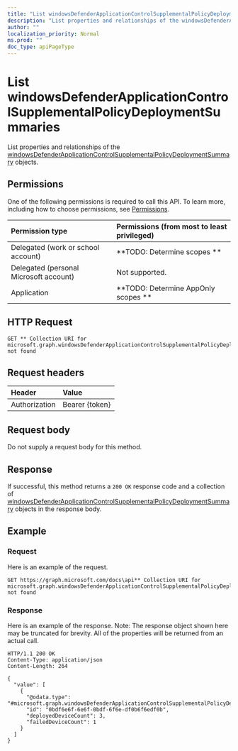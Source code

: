 ```yaml
---
title: "List windowsDefenderApplicationControlSupplementalPolicyDeploymentSummaries"
description: "List properties and relationships of the windowsDefenderApplicationControlSupplementalPolicyDeploymentSummary objects."
author: ""
localization_priority: Normal
ms.prod: ""
doc_type: apiPageType
---
```


# List windowsDefenderApplicationControlSupplementalPolicyDeploymentSummaries

List properties and relationships of the [windowsDefenderApplicationControlSupplementalPolicyDeploymentSummary](../resources/windowsdefenderapplicationcontrolsupplementalpolicydeploymentsummary.md) objects.

## Permissions
One of the following permissions is required to call this API. To learn more, including how to choose permissions, see [Permissions](/concepts/permissions-reference.md).

|Permission type|Permissions (from most to least privileged)|
|:---|:---|
|Delegated (work or school account)|**TODO: Determine scopes **|
|Delegated (personal Microsoft account)|Not supported.|
|Application|**TODO: Determine AppOnly scopes **|

## HTTP Request
<!-- {
  "blockType": "ignored"
}
-->
``` http
GET ** Collection URI for microsoft.graph.windowsDefenderApplicationControlSupplementalPolicyDeploymentSummary not found
```

## Request headers
|Header|Value|
|:---|:---|
|Authorization|Bearer {token}|

## Request body
Do not supply a request body for this method.

## Response
If successful, this method returns a `200 OK` response code and a collection of [windowsDefenderApplicationControlSupplementalPolicyDeploymentSummary](../resources/windowsdefenderapplicationcontrolsupplementalpolicydeploymentsummary.md) objects in the response body.

## Example

### Request
Here is an example of the request.
<!-- {
  "blockType": "request",
  "name": "get_windowsdefenderapplicationcontrolsupplementalpolicydeploymentsummary"
}
-->
``` http
GET https://graph.microsoft.com/docs\api** Collection URI for microsoft.graph.windowsDefenderApplicationControlSupplementalPolicyDeploymentSummary not found
```

### Response
Here is an example of the response. Note: The response object shown here may be truncated for brevity. All of the properties will be returned from an actual call.
<!-- {
  "blockType": "response",
  "truncated": true,
  "@odata.type": "collection(microsoft.graph.windowsdefenderapplicationcontrolsupplementalpolicydeploymentsummary)"
}
-->
``` http
HTTP/1.1 200 OK
Content-Type: application/json
Content-Length: 264

{
  "value": [
    {
      "@odata.type": "#microsoft.graph.windowsDefenderApplicationControlSupplementalPolicyDeploymentSummary",
      "id": "0bdf6e6f-6e6f-0bdf-6f6e-df0b6f6edf0b",
      "deployedDeviceCount": 3,
      "failedDeviceCount": 1
    }
  ]
}
```

